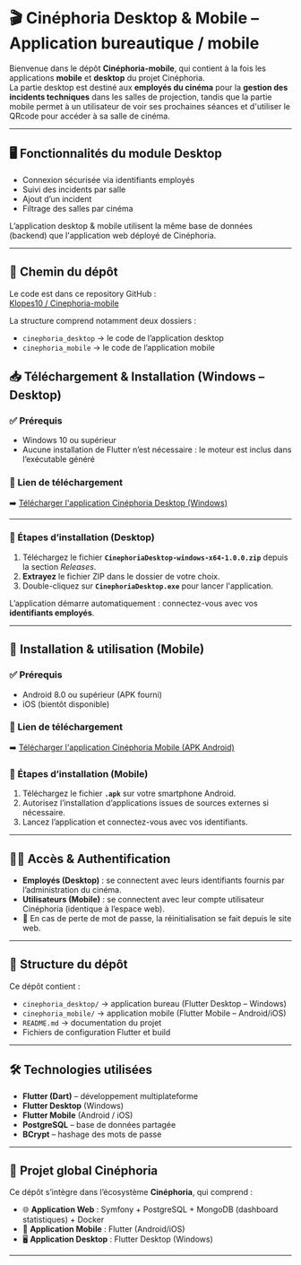 # 🎬 Cinéphoria Desktop & Mobile – Application bureautique / mobile

Bienvenue dans le dépôt **Cinéphoria-mobile**, qui contient à la fois les applications **mobile** et **desktop** du projet Cinéphoria.  
La partie desktop est destiné aux **employés du cinéma** pour la **gestion des incidents techniques** dans les salles de projection, tandis que la partie mobile permet à un utilisateur de voir ses prochaines séances et d'utiliser le QRcode pour accéder à sa salle de cinéma.

---

## 🖥️ Fonctionnalités du module Desktop

- Connexion sécurisée via identifiants employés  
- Suivi des incidents par salle  
- Ajout d’un incident   
- Filtrage des salles par cinéma

L’application desktop & mobile utilisent la même base de données (backend) que l'application web déployé de Cinéphoria.

---

## 📂 Chemin du dépôt

Le code est dans ce repository GitHub :  
[Klopes10 / Cinephoria-mobile](https://github.com/Klopes10/Cinephoria-mobile/) 

La structure comprend notamment deux dossiers :

- `cinephoria_desktop` → le code de l’application desktop  
- `cinephoria_mobile` → le code de l’application mobile

## 📥 Téléchargement & Installation (Windows – Desktop)

### ✅ Prérequis

- Windows 10 ou supérieur  
- Aucune installation de Flutter n’est nécessaire : le moteur est inclus dans l’exécutable généré

### 🔗 Lien de téléchargement

➡️ [Télécharger l'application Cinéphoria Desktop (Windows)](https://github.com/Klopes10/Cinephoria-mobile/releases/tag/v1.0.0-desktop)

---

### 🧾 Étapes d’installation (Desktop)

1. Téléchargez le fichier **`CinephoriaDesktop-windows-x64-1.0.0.zip`** depuis la section *Releases*.  
2. **Extrayez** le fichier ZIP dans le dossier de votre choix.  
3. Double-cliquez sur **`CinephoriaDesktop.exe`** pour lancer l'application.  

L’application démarre automatiquement : connectez-vous avec vos **identifiants employés**.

---
## 📱 Installation & utilisation (Mobile)

### ✅ Prérequis

- Android 8.0 ou supérieur (APK fourni)  
- iOS (bientôt disponible)  

### 🔗 Lien de téléchargement

➡️ [Télécharger l'application Cinéphoria Mobile (APK Android)]((https://github.com/Klopes10/Cinephoria-mobile/releases/tag/v1.0.0-mobile))  

### 🧾 Étapes d’installation (Mobile)

1. Téléchargez le fichier **`.apk`** sur votre smartphone Android.  
2. Autorisez l’installation d’applications issues de sources externes si nécessaire.  
3. Lancez l’application et connectez-vous avec vos identifiants.  

---

## 🧑‍💼 Accès & Authentification

- **Employés (Desktop)** : se connectent avec leurs identifiants fournis par l’administration du cinéma.  
- **Utilisateurs (Mobile)** : se connectent avec leur compte utilisateur Cinéphoria (identique à l’espace web).  
- 🔑 En cas de perte de mot de passe, la réinitialisation se fait depuis le site web.  

---

## 📁 Structure du dépôt

Ce dépôt contient :  

- `cinephoria_desktop/` → application bureau (Flutter Desktop – Windows)  
- `cinephoria_mobile/` → application mobile (Flutter Mobile – Android/iOS)  
- `README.md` → documentation du projet  
- Fichiers de configuration Flutter et build  

---

## 🛠️ Technologies utilisées

- **Flutter (Dart)** – développement multiplateforme  
- **Flutter Desktop** (Windows)  
- **Flutter Mobile** (Android / iOS)  
- **PostgreSQL** – base de données partagée  
- **BCrypt** – hashage des mots de passe

- ---

## 📌 Projet global Cinéphoria

Ce dépôt s’intègre dans l’écosystème **Cinéphoria**, qui comprend :  

- 🌐 **Application Web** : Symfony + PostgreSQL + MongoDB (dashboard statistiques) + Docker  
- 📱 **Application Mobile** : Flutter (Android/iOS)  
- 🖥️ **Application Desktop** : Flutter Desktop (Windows)  

---
